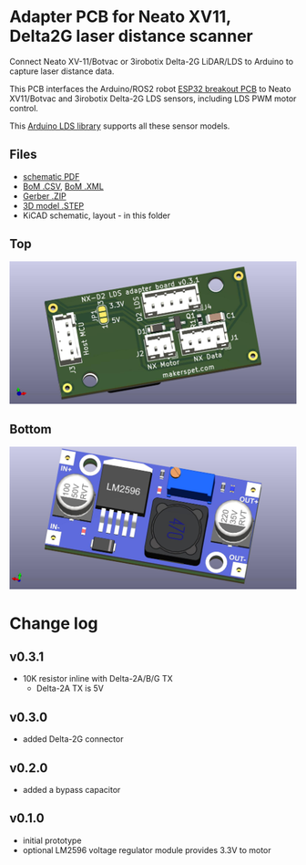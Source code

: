 # Adapter PCB for Neato XV11, Delta2G laser distance scanner

Connect Neato XV-11/Botvac or 3irobotix Delta-2G LiDAR/LDS to Arduino to capture laser distance data.

This PCB interfaces the Arduino/ROS2 robot [ESP32 breakout PCB](https://github.com/makerspet/pcb/tree/main/esp32_breakout) to Neato XV11/Botvac and 3irobotix Delta-2G LDS sensors, including LDS PWM motor control.

This [Arduino LDS library](https://github.com/kaiaai/LDS) supports all these sensor models.

## Files
- [schematic PDF](output/neato_delta_adapter_schematic.pdf)
- [BoM .CSV](output/neato_delta_adapter_BoM.csv), [BoM .XML](output/neato_delta_adapter_BoM.xml)
- [Gerber .ZIP](output/neato_delta_adapter_gerber.zip)
- [3D model .STEP](output/neato_delta_adapter.step)
- KiCAD schematic, layout - in this folder

## Top
![PCB 3D view from top](output/neato_delta_adapter_top.jpg)

## Bottom
![PCB 3D view from top](output/neato_delta_adapter_bottom.jpg)

# Change log

## v0.3.1
- 10K resistor inline with Delta-2A/B/G TX
  - Delta-2A TX is 5V

## v0.3.0
- added Delta-2G connector

## v0.2.0
- added a bypass capacitor

## v0.1.0
- initial prototype
- optional LM2596 voltage regulator module provides 3.3V to motor